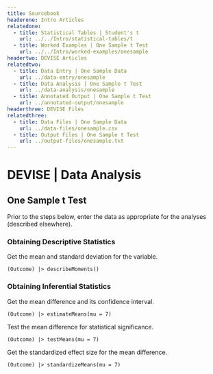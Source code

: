 ```yaml
---
title: Sourcebook
headerone: Intro Articles
relatedone:
  - title: Statistical Tables | Student's t
    url: ../../Intro/statistical-tables/t
  - title: Worked Examples | One Sample t Test
    url: ../../Intro/worked-examples/onesample
headertwo: DEVISE Articles
relatedtwo:
  - title: Data Entry | One Sample Data
    url: ../data-entry/onesample
  - title: Data Analysis | One Sample t Test
    url: ../data-analysis/onesample
  - title: Annotated Output | One Sample t Test
    url: ../annotated-output/onesample
headerthree: DEVISE Files
relatedthree:
  - title: Data Files | One Sample Data
    url: ../data-files/onesample.csv
  - title: Output Files | One Sample t Test
    url: ../output-files/onesample.txt
---
```


# DEVISE | Data Analysis

## One Sample t Test

Prior to the steps below, enter the data as appropriate for the analyses (described elsewhere).

### Obtaining Descriptive Statistics

Get the mean and standard deviation for the variable.

```{r}
(Outcome) |> describeMoments()
```

### Obtaining Inferential Statistics

Get the mean difference and its confidence interval.

```{r}
(Outcome) |> estimateMeans(mu = 7)
```

Test the mean difference for statistical significance.

```{r}
(Outcome) |> testMeans(mu = 7)
```

Get the standardized effect size for the mean difference.

```{r}
(Outcome) |> standardizeMeans(mu = 7)
```
